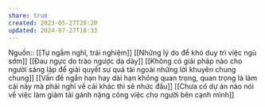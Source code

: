 ```yaml
---
share: true
created: 2023-05-27T20:20
updated: 2024-07-27T18:33
---
```

Nguồn:: [[Tự ngẫm nghĩ, trải nghiệm]]
[[Những lý do để khó duy trì việc ngủ sớm]] 
[[Đau ngực do trào ngược dạ dày]]
[[Không có giải pháp nào cho người sáng lập để giải quyết sự quá tải ngoài những lời khuyên chung chung]]
[[Vấn đề ngắn hạn hay dài hạn không quan trọng, quan trọng là làm cái này mà phải nghĩ về cái khác thì sẽ nhức đầu]] 
[[Chưa có dự án nào nói về việc làm giảm tải gánh nặng công việc cho người bên cạnh mình]] 
